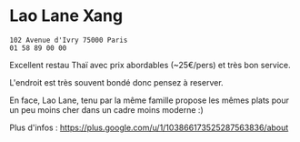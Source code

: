# Lao Lane Xang

    102 Avenue d'Ivry 75000 Paris‎
    01 58 89 00 00
    
Excellent restau Thaï avec prix abordables (~25€/pers) et très bon service.

L'endroit est très souvent bondé donc pensez à reserver.

En face, Lao Lane, tenu par la même famille propose les mêmes plats pour un peu moins cher dans un cadre moins moderne :)

Plus d'infos : https://plus.google.com/u/1/103866173525287563836/about

